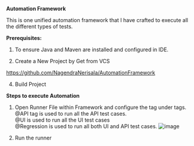 **Automation Framework**

This is one unified automation framework that I have crafted to execute all the different types of tests.

**Prerequisites:**
1. To ensure Java and Maven are installed and configured in IDE.

2. Create a New Project by Get from VCS
   
https://github.com/NagendraNerisala/AutomationFramework

4. Build Project

**Steps to execute Automation**
1. Open Runner File within Framework and configure the tag under tags.
       @API tag is used to run all the API test cases.  
       @UI is used to run all the UI test cases   
       @Regression is used to run all both UI and API test cases.
   ![image](https://github.com/NagendraNerisala/AutomationFramework/assets/132339511/0fa82b46-ddc4-4f42-9670-bc9e7ab27bd8)

3. Run the runner
   

